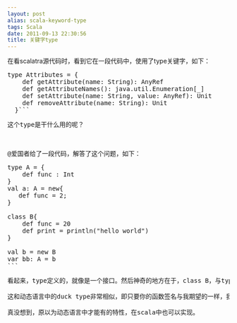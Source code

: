 ```yaml
---
layout: post
alias: scala-keyword-type
tags: Scala
date: 2011-09-13 22:30:56
title: 关键字type
---
```


在看scalatra源代码时，看到它在一段代码中，使用了type关键字，如下：
<pre class="csharpcode">type Attributes = {
    def getAttribute(name: String): AnyRef
    def getAttributeNames(): java.util.Enumeration[_]
    def setAttribute(name: String, <span class="kwrd">value</span>: AnyRef): Unit
    def removeAttribute(name: String): Unit
  }```
<p>这个type是干什么用的呢？

<span id="more-193"></span>
<p>@爱国者给了一段代码，解答了这个问题，如下：
<pre class="csharpcode">type A = {
    def func : Int
}
val a: A = <span class="kwrd">new</span>{
   def func = 2;
}

<span class="kwrd">class</span> B{
    def func = 20
    def print = println(<span class="str">"hello world"</span>)
}

val b = <span class="kwrd">new</span> B
var bb: A = b
```
<p>看起来，type定义的，就像是一个接口。然后神奇的地方在于，class B，与type A看起来并没有任何关系，但是它却能赋给A！仅仅是因为A定义的函数，B也有

这和动态语言中的duck type非常相似，即只要你的函数签名与我期望的一样，我就可以把你当作另一个类型来使用。不同的是，scala还让它拥有了静态编译的优点。

真没想到，原以为动态语言中才能有的特性，在scala中也可以实现。
